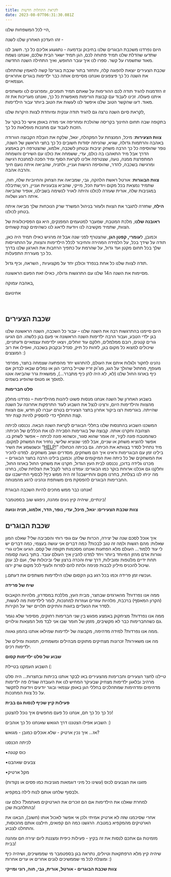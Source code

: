 ```yaml
---
title: לקראת התחלות חדשות
date: 2023-08-07T06:31:30.081Z
---
```

היי לכל המשפחות שלנו,

זהו העדכון האחרון שלנו לשנה - 

היום נפרדנו משכבת הבוגרים שלנו בחיבוק ובדמעה - נתגעגע אליכם כל כך. חשוב לנו שתדעו שהדלת שלנו תמיד פתוחה לכם, הגן תמיד ישאר הבית שלכם, ואנחנו נשמח מאוד שתשמרו על קשר. ספרו לנו איך עובר החופש, ואיך התחילה השנה החדשה. 

שכבת הצעירים יוצאת להפוגה קלה, ותחזור בתור שכבת בוגרים! קשה להאמין שהתחלנו את השנה כל כך פיצפונים ואנחנו מסיימים אותה כבר ילדימות בוגרים אחראיים ועצמאיים. 

זו הזדמנות להגיד תודה לכם ההורימות על שאתם תמיד תומכים, ומפרגנים לנו ומשתפים איתנו פעולה. זכינו לעבוד עם קבוצת הורימות מאפשרת כל כך, ואנחנו מעריכות את זה מאוד. דעו שהקשר הטוב שלנו איפשר לנו לעשות את הטוב ביותר עבור הילדימות. 

לקראת סיום השנה נרצה גם להגיד תודה ענקית ומיוחדת לצוות היקרות שלנו,

בתקופה שבה תחום החינוך בקריסה שהולכת ומחריפה אני מודה באופן אישי כל בוקר על הזכות לעבוד עם מחנכות מופלאות כל כך. 

**צוות הצעירות**: מיכל, המנצחת על המקהלה, יגאל, שלקח את הובלת הקבוצה הוורודה באהבה והרתמות גדולה, שגיא, שהניחה יסודות חשובים כל כך בחצי הראשון של השנה, נופר שהוסיפה כל כך הרבה משחק יציבות ובטחון לשכבה, אלמוג, שהצטרפה רק באמצע הדרך אבל מיד התאהבו בה כולם, עדי, ששמחה את כולנו עם השירים והשמחה המתפרצת ממנה, נועה, שצטרפה אלינו לקראת הסוף ומיד הפכה למחנכת רגישה ומרגישה בשכבה, להדר, שהוסיפה רגישות ועניין, ולתניה, שהביאה איתה נועם חיוך והרבה אהבה. 

**צוות הבוגרות**: אורטל ראשת הלהקה, גבי, שמביאה את הצחוק והחיוביות שלה, חוה, שתמיד נמצאת בכל מקום ויודעת הכל, מייקי, שהביא צבעוניות ועניין, רוני,שתיבלה במגניבות שלה, אורית שעזרה לכולנו והיתה לאויר לנשימה בשבילנו, אופיר שהביאה איתה רוגע ושלווה. 

**הילה**, שחזרה לתגבר את הצוות ולעזור בניהול המשרד שרק הנוכחות שלך מביאה איתה בטחון לכולנו. 

**ראובנה שלנו**, מלכת המטבח, שמעבר למטעמים המפנקים, היא גם הפסיכולוגית של הצוות, שתמיד מקשיבה לנו ויודעת לדאוג לנו כשהימים קצת קשוחים. 

וכמובן, ל**עומרי, קפטן הגן**, שהצטרף לפני שנה אבל זה מרגיש כאילו תמיד היה כאן, תודה על שידך בכל, על הלמידה המהירה והחיבור לכלל הילדימות והצוות, על ההתגייסות שלך בכל תחום מקטן ועד גדול, על שהרמת על כתפיך הרחבות את הארגון שלנו בדרך כל כך מעוררת התפעלות. 

תודה לצוות שלנו כל אחת בנפרד וכולכן יחד על מקצועיות , השראה, וכיף גדול. 

מסיימות את השנה ה14 שלנו עם התרגשות גדולה, כאילו זאת הפעם הראשונה. 

באהבה עמוקה, 

אחינועם

 

## **שכבת הצעירים**

היום סיימנו בהתרגשות רבה את השנה שלנו – עבור כל השכבה, השנה הראשונה שלנו בגן ילדי הטבע, ועבור הרבה ילדימות השנה הראשונה אי פעם בגן כלשהו. הם הגיעו גורים קטנים, רובם ממלמלים, חלקם עוד זוחלים, ויצאו ילדימות עצמאיים ודעתניים, שיכולים למצוא כל מקום בגן, לזהות כל תיק, סנדל ובקבוק בשכבה, ואפילו את רוב המוצצים :)

נהנינו לחקור ולגלות איתם את העולם, להתרגש יחד מהפתעה שצמחה בחצר, מפרפר מעופף, מחתול שהולך על הגג, מג'וק זריז שטייל ברחבי הגן או נמלים שבאו לבדוק אם כיף בארגז החול שלנו (לא, לא היה להן כיף מתברר...), ממשאית גרר שהביאה אוטו למוסך או מטוס שהופיע בשמים.

**סלט חברימות**

בשבוע האחרון של השנה אנחנו מנסות פשוט ליהנות מהילדימות – נפרדנו מחלק מהצוות והילדימות היום, ורצינו לנצל את השבוע לעוד התרפקות אחרונה על השנה שהייתה. בוגרימות רצו ביקור אחרון בחצר הצעירים בטרם יעברו לגן חדש, וגם הצוות קצת התחלף כדי להספיק להיות קצת יחד.

המשכנו השבוע בהתנסות שלנו בחללי הבוגרים לקראת השנה הבאה. נכנסנו לכיתה הצהובה וחקרנו אותה. קבוצה של בוגרימות הסבירה לנו את הכללים של הכיתה: כשהמטבח פונה לקיר, זה אומר שהוא סגור, וכשהוא פונה לכיתה – אפשר לשחק בו. אפשר להוציא משחק או שניים, אבל לפני שנוציא שלישי, נחזיר את המשחק למקום. וכשנשמע את השיר “[HELP](https://www.youtube.com/watch?v=2Q_ZzBGPdqE)!” מיד נתחיל לסדר בצוותא את הכיתה. גם בכיתה הכחולה בילינו זמן עם הבוגרימות וראינו איך הם משחקים, מסדרים ושוב משחקים. למדנו להכיר את המשחקים של כל כיתה ואת המיקומים שלהן. וכמובן בילינו הרבה בחצר הבוגרים – מכרנו גלידה בדוכן, נכנסנו לבית העץ הגדול, חקרנו את משחקי החול בארגז החול, וחלקנו גם אכלנו ארוחת בוקר כמו הבוגרים: עמדנו בתור לקבל את הצלחת שלנו, בחרנו מה יניחו לנו בצלחת, בחרנו מקום והתיישבנו! זה היה ממש כיף! לבסוף התיישבנו עם החברימות הבוגרים להפסקת מים משותפת ונהנינו לרגע מהמנוחה.

אנחנו כבר ממש מחכים להיות השכבה הבוגרת!

בינתיים, שיהיה קיץ נעים ומהנה, ניפגש שוב בספטמבר!

**צוות שכבת הצעירים: יגאל, מיכל, עדי, נופר, הדר, אלמוג, תניה ונועה**

## **שכבת הבוגרים**

איך אוכל לסכם שנה של יצירה, הכרות שלי עם גופי רוחי והסביבה שלי? שאלנו המון שאלות: מהם רגשות ולמה זה טוב לבכות? כמה דברים אני עושה בעצמי, כמה דברים יש לי עוד ללמוד… העולם מלא הפתעות ואנחנו מסכמות תקופה של קסם. הגיעו אלינו גורי וגורות אדם מהזן המיוחד ביותר ויחד למדנו להבין איך העולם עובד. בתוך בועה קסומה תחת ידיים מלטפות ומובילות, דרך שיח והכרה ברצון שלי וביכולות שלי, ועם לב ענק שיכול להכניס מיליון לבבות פנימה ולתת להם לפרוח ולעוף לכל מקום שרק ירצו. 

ועכשיו זמן פרידה וכמו בכל רגע בגן הקסום שלנו הילדימות משתפים את דעתם.ן.

**שיח של פרידה**

ממה אנו נפרדות? מהארגזים שבחצר, מבית העץ, מללכת במסדרון, מלהיות הקאבוס (הקרון המאסף) ברכבת, מלהיות עוזרים ועוזרות למחנכות, לומר לילדימות מה לעשות, לסדר את הנעליים בזוגות והתיקים תלויים ישר על הקירות. 

ממה אנו נפרדות? מציחקוק באמצע מפגש בין שני חברימות רחוקים, מסיפור שלא נגמר גם כשהחברימות כבר לא מקשיבים, מזמן של חומר שבו אני לבד מול המצאות וגילויים. 

ממה אנו נפרדות? למידה מדהימה, מקבוצה של ילדימות שמילאו אותנו בהמון גאווה.

מה אנו משאירות? זכרונות מצחיקים מתוקים מבהילים ומשמחים, תמונות ומילים של ילדימות רכים. 

**שבוע של סלט ילדימות קסום**

השבוע העמקנו בטיילת (:

טיילנו לחצר הצעירים וחברימות מהצעירים באו לבקר אותנו בכיתות ובחצרות… היה סלט מרהיב ובלאגן ילדימות מצחיק שבעיקר המחיש לנו את העובדה שגדלו פה ילדימות מדהימים ומדהימות שמתהלכים בחללי הגן באופן עצמאי ובוגר יודעים ויודעות לתקשר על כל צוות המחנכות.

**פעילות קיץ שכיף לנסות גם בבית**

כל כך כל כך חם, אנחנו כל פעם מחפשים איך נוכל להצטנן! 

השבוע אפילו הצטננו דרך הגואש שאנחנו כל כך אוהבים :) 

אז… איך נכין ארטיק - שלא אוכלים כמובן - מגואש? 

לכיתה הכנסנו 

•כוס קטנה 

•צבעים שאהבנו 

•מקל ארטיק 

מזגנו את הצבעים לכוס (עשינו כל מיני דוגמאות מגניבות כמו פסים או נקודות) 

ולבסוף שלחנו אותם לנוח לילה במקפיא. 

למחרת שאלנו את הילדימות אם הם זוכרים את הארטיקים מאתמול? כולם ענו בהתלהבות שכן!

אחרי שסיכמנו שזה לא ארטיק אמיתי ולכן אי אפשר לאכול אותו (חשוב), הבאנו את הארטיקים מהמקפיא במטבח. הרגשנו כמה הם קפואים, חילצנו אותם מהכוסות, והתחלנו לצבוע.

מזמינות גם אתכם לנסות את זה בקיץ - פעילות כיפית ומצננת ליום יצירה חם ומהנה בבית!

שיהיה קיץ מלא הרפתקאות וטיולים, נתראה בגן בספטמבר מי שממשיכים, ושיהיה כיף ומוצלח לכל מי שממשיכים לגנים אחרים או ערים אחרות :)

**צוות שכבת הבוגרים - אורטל, אורית, גבי, חוה, רוני ומייקי**